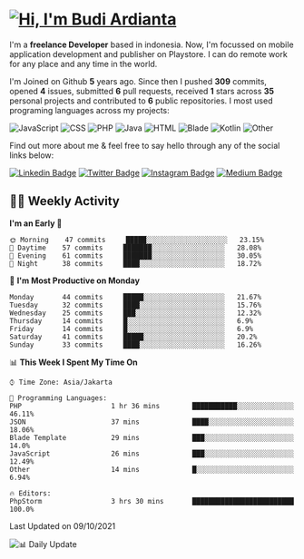 # [![Hi, I'm Budi Ardianta](https://readme-typing-svg.herokuapp.com?size=24&vCenter=true&lines=%F0%9F%91%8B+Hi%2C+I'm+Budi+Ardianta+;%F0%9F%92%BB+Android+And+Web+Developer+)](https://git.io/typing-svg)

I'm a **freelance Developer** based in indonesia. Now, I'm focussed on mobile application development and publisher on Playstore. I can do remote work for any place and any time in the world.

I'm Joined on Github **5** years ago. Since then I pushed **309** commits, opened **4** issues, submitted **6** pull requests, received **1** stars across **35** personal projects and contributed to **6** public repositories.
I most used programing languages across my projects:

![JavaScript](https://img.shields.io/badge/-JavaScript-%23f1e05a?style=flat&logo=JavaScript&logoColor=white)
![CSS](https://img.shields.io/badge/-CSS-%23563d7c?style=flat&logo=CSS&logoColor=white)
![PHP](https://img.shields.io/badge/-PHP-%234F5D95?style=flat&logo=PHP&logoColor=white)
![Java](https://img.shields.io/badge/-Java-%23b07219?style=flat&logo=Java&logoColor=white)
![HTML](https://img.shields.io/badge/-HTML-%23e34c26?style=flat&logo=HTML&logoColor=white)
![Blade](https://img.shields.io/badge/-Blade-%23f7523f?style=flat&logo=Blade&logoColor=white)
![Kotlin](https://img.shields.io/badge/-Kotlin-%23A97BFF?style=flat&logo=Kotlin&logoColor=white)
![Other](https://img.shields.io/badge/-Other-%23ededed?style=flat&logo=Other&logoColor=white)

Find out more about me & feel free to say hello through any of the social links below:

[![Linkedin Badge](https://img.shields.io/badge/-budiardianata-blue?style=flat&logo=Linkedin&logoColor=white&link=https://www.linkedin.com/in/budiardianata/)](https://www.linkedin.com/in/budiardianata/)
[![Twitter Badge](https://img.shields.io/badge/-budiardianata-%231DA1F2.svg?style=flat&logo=twitter&logoColor=white&link=https://www.twitter.com/budiardianata)](https://www.linkedin.com/in/budiardianata/)
[![Instagram Badge](https://img.shields.io/badge/-budiardianata-purple?style=flat&logo=instagram&logoColor=white&link=https://instagram.com/budiardianata/)](https://instagram.com/budiardianata)
[![Medium Badge](https://img.shields.io/badge/-@budiardianata-%2312100E.svg?style=flat&logo=Medium&logoColor=white&link=https://medium.com/@budiardianata/)](https://medium.com/@budiardianata)

## 👨‍💻 Weekly Activity
<!--START_SECTION:waka-->
**I'm an Early 🐤** 

```text
🌞 Morning    47 commits     █████░░░░░░░░░░░░░░░░░░░░   23.15% 
🌆 Daytime    57 commits     ███████░░░░░░░░░░░░░░░░░░   28.08% 
🌃 Evening    61 commits     ███████░░░░░░░░░░░░░░░░░░   30.05% 
🌙 Night      38 commits     ████░░░░░░░░░░░░░░░░░░░░░   18.72%

```
📅 **I'm Most Productive on Monday** 

```text
Monday       44 commits     █████░░░░░░░░░░░░░░░░░░░░   21.67% 
Tuesday      32 commits     ████░░░░░░░░░░░░░░░░░░░░░   15.76% 
Wednesday    25 commits     ███░░░░░░░░░░░░░░░░░░░░░░   12.32% 
Thursday     14 commits     █░░░░░░░░░░░░░░░░░░░░░░░░   6.9% 
Friday       14 commits     █░░░░░░░░░░░░░░░░░░░░░░░░   6.9% 
Saturday     41 commits     █████░░░░░░░░░░░░░░░░░░░░   20.2% 
Sunday       33 commits     ████░░░░░░░░░░░░░░░░░░░░░   16.26%

```


📊 **This Week I Spent My Time On** 

```text
⌚︎ Time Zone: Asia/Jakarta

💬 Programming Languages: 
PHP                      1 hr 36 mins        ███████████░░░░░░░░░░░░░░   46.11% 
JSON                     37 mins             ████░░░░░░░░░░░░░░░░░░░░░   18.06% 
Blade Template           29 mins             ███░░░░░░░░░░░░░░░░░░░░░░   14.0% 
JavaScript               26 mins             ███░░░░░░░░░░░░░░░░░░░░░░   12.49% 
Other                    14 mins             █░░░░░░░░░░░░░░░░░░░░░░░░   6.94%

🔥 Editors: 
PhpStorm                 3 hrs 30 mins       █████████████████████████   100.0%

```


 Last Updated on 09/10/2021
<!--END_SECTION:waka-->

![📊 Daily Update](https://github.com/budiardianata/budiardianata/actions/workflows/update-activity.yml/badge.svg)
